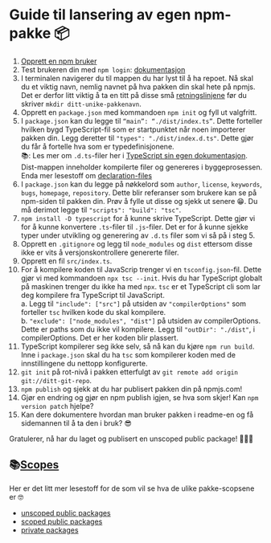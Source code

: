 # Guide til lansering av egen npm-pakke 📦

1. [Opprett en npm bruker](https://www.npmjs.com/signup)
2. Test brukeren din med `npm login`: [dokumentasjon](https://docs.npmjs.com/creating-a-new-npm-user-account#testing-your-new-account-with-npm-login)
3. I terminalen navigerer du til mappen du har lyst til å ha repoet. Nå skal du et viktig navn, nemlig navnet på hva pakken din skal hete på npmjs. Det er derfor litt viktig å ta en titt på disse små [retningslinjene](https://docs.npmjs.com/package-name-guidelines) før du skriver `mkdir ditt-unike-pakkenavn`.
4. Opprett en `package.json` med kommandoen `npm init` og fyll ut valgfritt.
5. I `package.json` kan du legge til `“main”: “./dist/index.ts”`. Dette forteller hvilken bygd TypeScript-fil som er startpunktet når noen importerer pakken din. Legg deretter til `"types": "./dist/index.d.ts"`. Dette gjør du får å fortelle hva som er typedefinisjonene.
   </br>📚: Les mer om `.d.ts`-filer her i [TypeScript sin egen dokumentasjon](https://www.typescriptlang.org/docs/handbook/2/type-declarations.html#:~:text=.-,d.,our%20own%20declaration%20files%20later.).
   Dist-mappen inneholder kompilerte filer og genereres i byggeprosessen. Enda mer lesestoff om [declaration-files](https://www.typescriptlang.org/docs/handbook/declaration-files/dts-from-js.html)
6. I `package.json` kan du legge på nøkkelord som `author`, `license`, `keywords`, `bugs`, `homepage`, `repository`. Dette blir referanser som brukere kan se på npm-siden til pakken din. Prøv å fylle ut disse og sjekk ut senere 😁. Du må derimot legge til `"scripts": "build": "tsc"`.
7. `npm install -D typescript` for å kunne skrive TypeScript. Dette gjør vi for å kunne konvertere `.ts`-filer til `.js`-filer. Det er for å kunne sjekke typer under utvikling og generering av `.d.ts` filer som vi så på i steg 5.
8. Opprett en `.gitignore` og legg til `node_modules` og `dist` ettersom disse ikke er vits å versjonskontrollere genererte filer.
9. Opprett en fil `src/index.ts`.
10. For å kompilere koden til JavaScrip trenger vi en `tsconfig.json`-fil. Dette gjør vi med kommandoen `npx tsc --init`. Hvis du har TypeScript globalt på maskinen trenger du ikke ha med `npx`. `tsc` er et TypeScript cli som lar deg kompilere fra TypeScript til JavaScript.
    </br>a. Legg til `"include": ["src"]` på utsiden av `"compilerOptions"` som forteller `tsc` hvilken kode du skal kompilere.
    </br>b. `"exclude": ["node_modules", "dist"]` på utsiden av compilerOptions. Dette er paths som du ikke vil kompilere. Legg til `"outDir": "./dist"`, i compilerOptions. Det er her koden blir plassert.
11. TypeScript kompilerer seg ikke selv, så nå kan du kjøre `npm run build`. Inne i `package.json` skal du ha `tsc` som kompilerer koden med de innstillingene du nettopp konfigurerte.
12. `git init` på rot-nivå i pakken etterfulgt av `git remote add origin git://ditt-git-repo`.
13. `npm publish` og sjekk at du har publisert pakken din på npmjs.com!
14. Gjør en endring og gjør en npm publish igjen, se hva som skjer! Kan `npm version patch` hjelpe?
15. Kan dere dokumentere hvordan man bruker pakken i readme-en og få sidemannen til å ta den i bruk? 😎

Gratulerer, nå har du laget og publisert en unscoped public package! 🎉🥳🍾

## 📚[Scopes](https://docs.npmjs.com/about-scopes)

Her er det litt mer lesestoff for de som vil se hva de ulike pakke-scopsene er 🤓

- [unscoped public packages](https://docs.npmjs.com/creating-and-publishing-unscoped-public-packages)
- [scoped public packages](https://docs.npmjs.com/creating-and-publishing-scoped-public-packages)
- [private packages](https://docs.npmjs.com/creating-and-publishing-private-packages)
